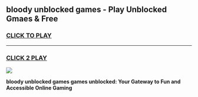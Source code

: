 
## bloody unblocked games - Play Unblocked Gmaes & Free
<h3>
<a href="https://news.freeplayer.one?title=bloody_unblocked_games&ref=23F">CLICK TO PLAY</a></h3>
<hr>

<h3>
<a href="https://news.freeplayer.one?title=bloody_unblocked_games&ref=23F">CLICK 2 PLAY</a>
  
</h3>

<a href="https://news.freeplayer.one?title=bloody_unblocked_games&ref=23F/"><img src="https://clearcache.store/games.png"></a>


**bloody unblocked games games unblocked: Your Gateway to Fun and Accessible Online Gaming**
